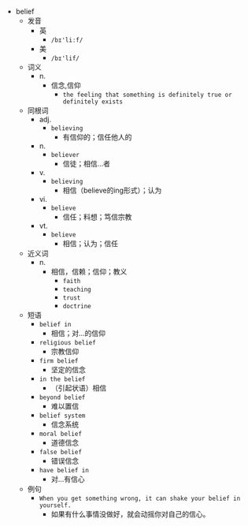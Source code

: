 - belief
  - 发音
    - 英
      - `/bɪ'liːf/`
    - 美
      - `/bɪ'lif/`
  - 词义
    - n.
      - 信念,信仰
        - `the feeling that something is definitely true or definitely exists`
  - 同根词
    - adj.
      - `believing`
        - 有信仰的；信任他人的
    - n.
      - `believer`
        - 信徒；相信...者
    - v.
      - `believing`
        - 相信（believe的ing形式）；认为
    - vi.
      - `believe`
        - 信任；料想；笃信宗教
    - vt.
      - `believe`
        - 相信；认为；信任
  - 近义词
    - n.
      - 相信，信赖；信仰；教义
        - `faith`
        - `teaching`
        - `trust`
        - `doctrine`
  - 短语
    - `belief in`
      - 相信；对…的信仰 
    - `religious belief`
      - 宗教信仰 
    - `firm belief`
      - 坚定的信念 
    - `in the belief`
      - （引起状语）相信 
    - `beyond belief`
      - 难以置信 
    - `belief system`
      - 信念系统 
    - `moral belief`
      - 道德信念 
    - `false belief`
      - 错误信念 
    - `have belief in`
      - 对…有信心 
  - 例句
    - `When you get something wrong, it can shake your belief in yourself.`
      - 如果有什么事情没做好，就会动摇你对自己的信心。

